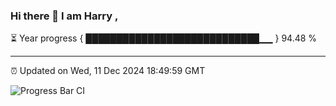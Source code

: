 ### Hi there 👋 I am Harry , 

⏳ Year progress { ████████████████████████████▁▁ } 94.48 %

---

⏰ Updated on Wed, 11 Dec 2024 18:49:59 GMT

![Progress Bar CI](https://github.com/duykhang68/duykhang68/workflows/Progress%20Bar%20CI/badge.svg)
